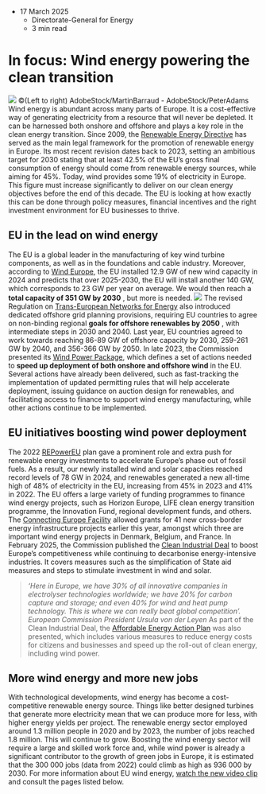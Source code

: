 * 17 March 2025
  * Directorate-General for Energy
  * 3 min read


# In focus: Wind energy powering the clean transition
![](https://energy.ec.europa.eu/sites/default/files/styles/oe_theme_medium_no_crop/public/2025-03/InFocus_Wind.jpg?itok=KAJq7y5L)
©(Left to right) AdobeStock/MartinBarraud - AdobeStock/PeterAdams
Wind energy is abundant across many parts of Europe. It is a cost-effective way of generating electricity from a resource that will never be depleted. It can be harnessed both onshore and offshore and plays a key role in the clean energy transition. 
Since 2009, the [Renewable Energy Directive](https://energy.ec.europa.eu/topics/renewable-energy/renewable-energy-directive-targets-and-rules/renewable-energy-directive_en) has served as the main legal framework for the promotion of renewable energy in Europe. Its most recent revision dates back to 2023, setting an ambitious target for 2030 stating that at least 42.5% of the EU’s gross final consumption of energy should come from renewable energy sources, while aiming for 45%.
Today, wind provides some 19% of electricity in Europe. This figure must increase significantly to deliver on our clean energy objectives before the end of this decade. The EU is looking at how exactly this can be done through policy measures, financial incentives and the right investment environment for EU businesses to thrive.
## EU in the lead on wind energy
The EU is a global leader in the manufacturing of key wind turbine components, as well as in the foundations and cable industry. Moreover, according to [Wind Europe](https://windeurope.org/intelligence-platform/product/wind-energy-in-europe-2024-statistics-and-the-outlook-for-2025-2030/), the EU installed 12.9 GW of new wind capacity in 2024 and predicts that over 2025-2030, the EU will install another 140 GW, which corresponds to 23 GW per year on average.
We would then reach a **total capacity of 351 GW by 2030** , but more is needed.
![](https://energy.ec.europa.eu/sites/default/files/styles/embed_large/public/2025-03/wind_offshore_graph.jpg?itok=tqksG_x3)
The revised Regulation on [Trans-European Networks for Energy](https://energy.ec.europa.eu/topics/infrastructure/trans-european-networks-energy_en) also introduced dedicated offshore grid planning provisions, requiring EU countries to agree on non-binding regional **goals for offshore renewables by 2050** , with intermediate steps in 2030 and 2040. Last year, EU countries agreed to work towards reaching 86-89 GW of offshore capacity by 2030, 259-261 GW by 2040, and 356-366 GW by 2050. 
In late 2023, the Commission presented its [Wind Power Package](https://energy.ec.europa.eu/topics/renewable-energy/eu-wind-energy_en#eu-wind-power-package), which defines a set of actions needed to **speed up deployment of both onshore and offshore wind** in the EU. Several actions have already been delivered, such as fast-tracking the implementation of updated permitting rules that will help accelerate deployment, issuing guidance on auction design for renewables, and facilitating access to finance to support wind energy manufacturing, while other actions continue to be implemented. 
## EU initiatives boosting wind power deployment
The 2022 [REPowerEU](https://commission.europa.eu/strategy-and-policy/priorities-2019-2024/european-green-deal/repowereu-affordable-secure-and-sustainable-energy-europe_en) plan gave a prominent role and extra push for renewable energy investments to accelerate Europe’s phase out of fossil fuels. As a result, our newly installed wind and solar capacities reached record levels of 78 GW in 2024, and renewables generated a new all-time high of 48% of electricity in the EU, increasing from 45% in 2023 and 41% in 2022. 
The EU offers a large variety of funding programmes to finance wind energy projects, such as Horizon Europe, LIFE clean energy transition programme, the Innovation Fund, regional development funds, and others. The [Connecting Europe Facility](https://ec.europa.eu/commission/presscorner/detail/en/ip_25_377) allowed grants for 41 new cross-border energy infrastructure projects earlier this year, amongst which three are important wind energy projects in Denmark, Belgium, and France.
In February 2025, the Commission published the [Clean Industrial Deal](https://commission.europa.eu/topics/eu-competitiveness/clean-industrial-deal_en) to boost Europe’s competitiveness while continuing to decarbonise energy-intensive industries. It covers measures such as the simplification of State aid measures and steps to stimulate investment in wind and solar.
> _‘Here in Europe, we have 30% of all innovative companies in electrolyser technologies worldwide; we have 20% for carbon capture and storage; and even 40% for wind and heat pump technology. This is where we can really beat global competition’._
> _European Commission President Ursula von der Leyen_
As part of the Clean Industrial Deal, the [Affordable Energy Action Plan](https://energy.ec.europa.eu/strategy/affordable-energy_en) was also presented, which includes various measures to reduce energy costs for citizens and businesses and speed up the roll-out of clean energy, including wind power.
## More wind energy and more new jobs
With technological developments, wind energy has become a cost-competitive renewable energy source. Things like better designed turbines that generate more electricity mean that we can produce more for less, with higher energy yields per project.
The renewable energy sector employed around 1.3 million people in 2020 and by 2023, the number of jobs reached 1.8 million. This will continue to grow.
Boosting the wind energy sector will require a large and skilled work force and, while wind power is already a significant contributor to the growth of green jobs in Europe, it is estimated that the 300 000 jobs (data from 2022) could climb as high as 936 000 by 2030. 
For more information about EU wind energy, [watch the new video clip](https://energy.ec.europa.eu/energy-explained/recent-videos-energy-policy_en#eu-wind-energy) and consult the pages listed below.
